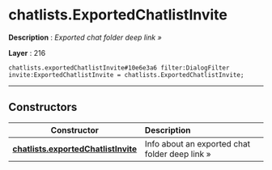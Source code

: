 # chatlists.ExportedChatlistInvite

**Description** : *Exported chat folder deep link &raquo;*

**Layer** : 216

```tl
chatlists.exportedChatlistInvite#10e6e3a6 filter:DialogFilter invite:ExportedChatlistInvite = chatlists.ExportedChatlistInvite;
```

---

## Constructors

| Constructor | Description |
| :---: | :--- |
| [**chatlists.exportedChatlistInvite**](constructor/chatlists.exportedChatlistInvite) | Info about an exported chat folder deep link » |